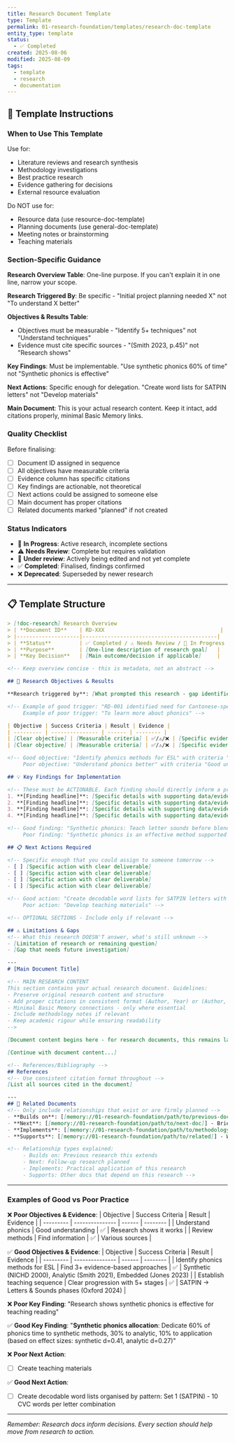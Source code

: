 ```yaml
---
title: Research Document Template
type: Template
permalink: 01-research-foundation/templates/research-doc-template
entity_type: template
status:
  - ✅ Completed
created: 2025-08-06
modified: 2025-08-09
tags:
  - template
  - research
  - documentation
---
```


<!-- 
RESEARCH DOCUMENT TEMPLATE
==========================
This template is for capturing and organising research findings that inform project decisions.
Research docs preserve original research content while adding structured metadata for project integration.

KEY PRINCIPLES FOR EFFECTIVE RESEARCH DOCS:
1. Keep meta-sections (overview, objectives, findings) CONCISE - no academic bloat
2. Main document content remains unedited - preserve original research, add the contextual information on top and below
3. Objectives should be measurable and specific, not vague intentions
4. Key findings must be ACTIONABLE, not just interesting observations
5. Next actions should be specific enough that someone else could execute them
6. Evidence should cite specific sources, not general claims

DOCUMENT ID CONVENTION:
- Use sequential numbering: RD-001, RD-002, RD-003
- For major updates, create new document (RD-001 → RD-001a)
- Never reuse document IDs
-->

## 📝 Template Instructions

### When to Use This Template
Use for:
- Literature reviews and research synthesis
- Methodology investigations
- Best practice research
- Evidence gathering for decisions
- External resource evaluation

Do NOT use for:
- Resource data (use resource-doc-template)
- Planning documents (use general-doc-template)
- Meeting notes or brainstorming
- Teaching materials

### Section-Specific Guidance

**Research Overview Table**: One-line purpose. If you can't explain it in one line, narrow your scope.

**Research Triggered By**: Be specific - "Initial project planning needed X" not "To understand X better"

**Objectives & Results Table**: 
- Objectives must be measurable - "Identify 5+ techniques" not "Understand techniques"
- Evidence must cite specific sources - "(Smith 2023, p.45)" not "Research shows"

**Key Findings**: Must be implementable. "Use synthetic phonics 60% of time" not "Synthetic phonics is effective"

**Next Actions**: Specific enough for delegation. "Create word lists for SATPIN letters" not "Develop materials"

**Main Document**: This is your actual research content. Keep it intact, add citations properly, minimal Basic Memory links.

### Quality Checklist
Before finalising:
- [ ] Document ID assigned in sequence
- [ ] All objectives have measurable criteria
- [ ] Evidence column has specific citations
- [ ] Key findings are actionable, not theoretical
- [ ] Next actions could be assigned to someone else
- [ ] Main document has proper citations
- [ ] Related documents marked "planned" if not created

### Status Indicators
- 🔄 **In Progress**: Active research, incomplete sections
- ⚠️ **Needs Review**: Complete but requires validation
- 🚧 **Under review**: Actively being edited and not yet complete
- ✅ **Completed**: Finalised, findings confirmed
- ❌ **Deprecated**: Superseded by newer research

---

## 📋 Template Structure

```markdown
> [!doc-research] Research Overview
> | **Document ID**    | RD-XXX                                     |
> |--------------------|-------------------------------------------|
> | **Status**         | ✅ Completed / ⚠️ Needs Review / 🔄 In Progress |
> | **Purpose**        | [One-line description of research goal]   |
> | **Key Decision**   | [Main outcome/decision if applicable]     |

<!-- Keep overview concise - this is metadata, not an abstract -->

## 🎯 Research Objectives & Results

**Research triggered by**: [What prompted this research - gap identified, question raised, or follow-up needed. Include reference to previous document if applicable.]

<!-- Example of good trigger: "RD-001 identified need for Cantonese-specific phonics adaptations"
     Example of poor trigger: "To learn more about phonics" -->

| Objective | Success Criteria | Result | Evidence |
| --------- | --------------- | ------ | -------- |
| [Clear objective] | [Measurable criteria] | ✅/⚠️/❌ | [Specific evidence with citations] |
| [Clear objective] | [Measurable criteria] | ✅/⚠️/❌ | [Specific evidence with citations] |

<!-- Good objective: "Identify phonics methods for ESL" with criteria "Find 3+ evidence-based approaches"
     Poor objective: "Understand phonics better" with criteria "Good understanding" -->

## 💡 Key Findings for Implementation

<!-- These must be ACTIONABLE. Each finding should directly inform a project decision or action -->
1. **[Finding headline]**: [Specific details with supporting data/evidence]
2. **[Finding headline]**: [Specific details with supporting data/evidence]
3. **[Finding headline]**: [Specific details with supporting data/evidence]
4. **[Finding headline]**: [Specific details with supporting data/evidence]

<!-- Good finding: "Synthetic phonics: Teach letter sounds before blending, 60% of instruction time"
     Poor finding: "Synthetic phonics is an effective method supported by research" -->

## 📋 Next Actions Required

<!-- Specific enough that you could assign to someone tomorrow -->
- [ ] [Specific action with clear deliverable]
- [ ] [Specific action with clear deliverable]
- [ ] [Specific action with clear deliverable]
- [ ] [Specific action with clear deliverable]

<!-- Good action: "Create decodable word lists for SATPIN letters with 10 words per pattern"
     Poor action: "Develop teaching materials" -->

<!-- OPTIONAL SECTIONS - Include only if relevant -->

## ⚠️ Limitations & Gaps
<!-- What this research DOESN'T answer, what's still unknown -->
- [Limitation of research or remaining question]
- [Gap that needs future investigation]

---
# [Main Document Title]

<!-- MAIN RESEARCH CONTENT
This section contains your actual research document. Guidelines:
- Preserve original research content and structure
- Add proper citations in consistent format (Author, Year) or (Author, Year, p.X)
- Minimal Basic Memory connections - only where essential
- Include methodology notes if relevant
- Keep academic rigour while ensuring readability
-->

[Document content begins here - for research documents, this remains largely unmodified]

[Continue with document content...]

<!-- References/Bibliography -->
## References
<!-- Use consistent citation format throughout -->
[List all sources cited in the document]

---
## 🔗 Related Documents
<!-- Only include relationships that exist or are firmly planned -->
- **Builds on**: [[memory://01-research-foundation/path/to/previous-doc]] - Brief description
- **Next**: [[memory://01-research-foundation/path/to/next-doc]] - Brief description (mark as "planned" if not created)
- **Implements**: [[memory://01-research-foundation/path/to/methodology]] - What this puts into practice
- **Supports**: [[memory://01-research-foundation/path/to/related]] - What this enables

<!-- Relationship types explained:
     - Builds on: Previous research this extends
     - Next: Follow-up research planned
     - Implements: Practical application of this research
     - Supports: Other docs that depend on this research -->
```

---

### Examples of Good vs Poor Practice

❌ **Poor Objectives & Evidence**:
| Objective | Success Criteria | Result | Evidence |
| --------- | --------------- | ------ | -------- |
| Understand phonics | Good understanding | ✅ | Research shows it works |
| Review methods | Find information | ✅ | Various sources |

✅ **Good Objectives & Evidence**:
| Objective | Success Criteria | Result | Evidence |
| --------- | --------------- | ------ | -------- |
| Identify phonics methods for ESL | Find 3+ evidence-based approaches | ✅ | Synthetic (NICHD 2000), Analytic (Smith 2021), Embedded (Jones 2023) |
| Establish teaching sequence | Clear progression with 5+ stages | ✅ | SATPIN → Letters & Sounds phases (Oxford 2024) |

❌ **Poor Key Finding**:
"Research shows synthetic phonics is effective for teaching reading"

✅ **Good Key Finding**:
"**Synthetic phonics allocation**: Dedicate 60% of phonics time to synthetic methods, 30% to analytic, 10% to application (based on effect sizes: synthetic d=0.41, analytic d=0.27)"

❌ **Poor Next Action**:
- [ ] Create teaching materials

✅ **Good Next Action**:
- [ ] Create decodable word lists organised by pattern: Set 1 (SATPIN) - 10 CVC words per letter combination

---

*Remember: Research docs inform decisions. Every section should help move from research to action.*